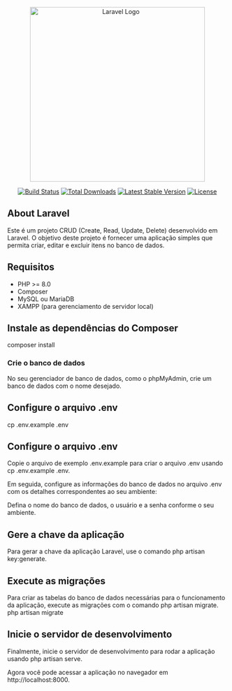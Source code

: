 <p align="center"><a href="https://laravel.com" target="_blank"><img src="https://raw.githubusercontent.com/laravel/art/master/logo-lockup/5%20SVG/2%20CMYK/1%20Full%20Color/laravel-logolockup-cmyk-red.svg" width="400" alt="Laravel Logo"></a></p>

<p align="center">
<a href="https://github.com/laravel/framework/actions"><img src="https://github.com/laravel/framework/workflows/tests/badge.svg" alt="Build Status"></a>
<a href="https://packagist.org/packages/laravel/framework"><img src="https://img.shields.io/packagist/dt/laravel/framework" alt="Total Downloads"></a>
<a href="https://packagist.org/packages/laravel/framework"><img src="https://img.shields.io/packagist/v/laravel/framework" alt="Latest Stable Version"></a>
<a href="https://packagist.org/packages/laravel/framework"><img src="https://img.shields.io/packagist/l/laravel/framework" alt="License"></a>
</p>

## About Laravel

Este é um projeto CRUD (Create, Read, Update, Delete) desenvolvido em Laravel. O objetivo deste projeto é fornecer uma aplicação simples que permita criar, editar e excluir itens no banco de dados.


## Requisitos

- PHP >= 8.0
- Composer
- MySQL ou MariaDB
- XAMPP (para gerenciamento de servidor local)

## Instale as dependências do Composer

composer install


### Crie o banco de dados

No seu gerenciador de banco de dados, como o phpMyAdmin, crie um banco de dados com o nome desejado.


## Configure o arquivo .env

cp .env.example .env


## Configure o arquivo .env
Copie o arquivo de exemplo .env.example para criar o arquivo .env usando cp .env.example .env.

Em seguida, configure as informações do banco de dados no arquivo .env com os detalhes correspondentes ao seu ambiente:

Defina o nome do banco de dados, o usuário e a senha conforme o seu ambiente.
## Gere a chave da aplicação
Para gerar a chave da aplicação Laravel, use o comando php artisan key:generate.

## Execute as migrações
Para criar as tabelas do banco de dados necessárias para o funcionamento da aplicação, execute as migrações com o comando php artisan migrate. php artisan migrate

## Inicie o servidor de desenvolvimento
Finalmente, inicie o servidor de desenvolvimento para rodar a aplicação usando php artisan serve.

Agora você pode acessar a aplicação no navegador em http://localhost:8000.
